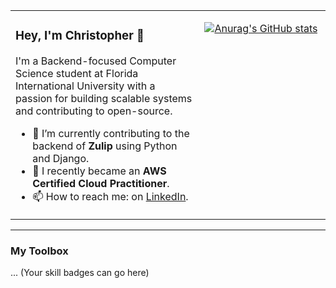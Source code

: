 <table>
<tr>
<td valign="top" width="60%">

### Hey, I'm Christopher 👋

I'm a Backend-focused Computer Science student at Florida International University with a passion for building scalable systems and contributing to open-source.

* 🔭 I’m currently contributing to the backend of **Zulip** using Python and Django.
* 🌱 I recently became an **AWS Certified Cloud Practitioner**.
* 📫 How to reach me: on [LinkedIn](https://www.linkedin.com/in/your-profile-url/).

</td>
<td valign="top" width="40%">

[![Anurag's GitHub stats](https://github-readme-stats.vercel.app/api?username=chrissanchezdev&show_icons=true&theme=dracula)](https://github.com/anuraghazra/github-readme-stats)

</td>
</tr>
</table>

---
### My Toolbox
... (Your skill badges can go here)
